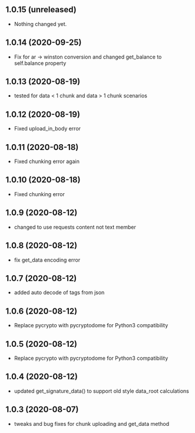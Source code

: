 1.0.15 (unreleased)
-------------------

- Nothing changed yet.


1.0.14 (2020-09-25)
-------------------

- Fix for ar -> winston conversion and changed get_balance to self.balance property


1.0.13 (2020-08-19)
-------------------

- tested for data < 1 chunk and data > 1 chunk scenarios


1.0.12 (2020-08-19)
-------------------

- Fixed upload_in_body error


1.0.11 (2020-08-18)
-------------------

- Fixed chunking error again


1.0.10 (2020-08-18)
-------------------

- Fixed chunking error


1.0.9 (2020-08-12)
------------------

- changed to use requests content not text member


1.0.8 (2020-08-12)
------------------

- fix get_data encoding error


1.0.7 (2020-08-12)
------------------

- added auto decode of tags from json


1.0.6 (2020-08-12)
------------------

- Replace pycrypto with pycryptodome for Python3 compatibility 


1.0.5 (2020-08-12)
------------------

- Replace pycrypto with pycryptodome for Python3 compatibility 


1.0.4 (2020-08-12)
------------------

- updated get_signature_data() to support old style data_root calculations


1.0.3 (2020-08-07)
------------------

- tweaks and bug fixes for chunk uploading and get_data method
